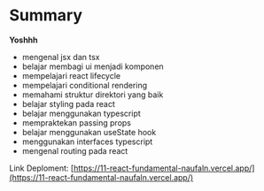 # Summary

**Yoshhh**
- mengenal jsx dan tsx
- belajar membagi ui menjadi komponen
- mempelajari react lifecycle
- mempelajari conditional rendering
- memahami struktur direktori yang baik
- belajar styling pada react
- belajar menggunakan typescript
- mempraktekan passing props
- belajar menggunakan useState hook
- menggunakan interfaces typescript
- mengenal routing pada react

Link Deploment: [https://11-react-fundamental-naufaln.vercel.app/](https://11-react-fundamental-naufaln.vercel.app/)